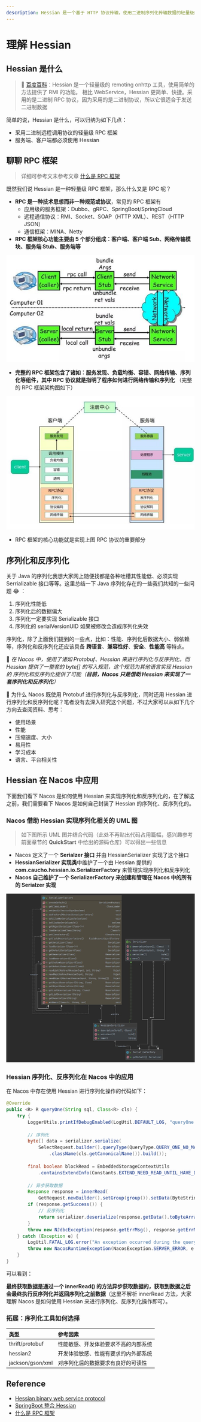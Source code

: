 ```yaml
---
description: Hessian 是一个基于 HTTP 协议传输，使用二进制序列化传输数据的轻量级的 RPC 框架
---
```


# 理解 Hessian

## Hessian 是什么

> 🚩 [百度百科](https://baike.baidu.com/item/Hessian/2385196?fr=aladdin)：Hessian 是一个轻量级的 remoting onhttp 工具，使用简单的方法提供了 RMI 的功能。 相比 WebService，Hessian 更简单、快捷。采用的是二进制 RPC 协议，因为采用的是二进制协议，所以它很适合于发送二进制数据

简单的说，Hessian 是什么，可以归纳为如下几点：

* 采用二进制远程调用协议的轻量级 RPC 框架
* 服务端、客户端都必须使用 Hessian

## 聊聊 RPC 框架

> 详细可参考文末参考文章 [什么是 RPC 框架](https://developer.51cto.com/art/201906/597963.htm)

既然我们说 Hessian 是一种轻量级 RPC 框架，那么什么又是 RPC 呢？

* **RPC 是一种技术思想而非一种规范或协议**，常见的 RPC 框架有
  * 应用级的服务框架：Dubbo、gRPC、SpringBoot/SpringCloud
  * 远程通信协议：RMI、Socket、SOAP（HTTP XML）、REST（HTTP JSON）
  * 通信框架：MINA、Netty
* **RPC 框架核心功能主要由 5 个部分组成：客户端、客户端 Sub、网络传输模块、服务端 Stub、服务端等**

![rpc-core](../../.gitbook/assets/rpc-core.jpg)

* **完整的 RPC 框架包含了诸如：服务发现、负载均衡、容错、网络传输、序列化等组件，其中 RPC 协议就是指明了程序如何进行网络传输和序列化** （完整的 RPC 框架架构图如下）

![rpc](../../.gitbook/assets/rpc.jpg)

* RPC 框架的核心功能就是实现上图 RPC 协议的重要部分

## 序列化和反序列化

关于 Java 的序列化我想大家网上随便找都是各种吐槽其性能低、必须实现 Serrializable 接口等等。这里总结一下 Java 序列化存在的一些我们共知的一些问题 😂 ：

1. 序列化性能低
2. 序列化后的数据偏大
3. 序列化一定要实现 Serializable 接口
4. 序列化的 serialVersionUID 如果被修改会造成序列化失效

序列化，除了上面我们提到的一些点，比如：性能、序列化后数据大小、弱依赖等，序列化和反序列化还应该具备 **跨语言**、**兼容性好**、**安全**、**性能高** 等特点。

🌠 _在 Nacos 中，使用了诸如 Protobuf、Hessian 来进行序列化与反序列化，而 Hessian 提供了一整套的 byte\[\] 的写入规范，这个规范为其他语言实现 Hessian 的 序列化和反序列化提供了可能（**目前，Nacos 只是借助 Hessian 来实现了一套序列化和反序列化**）_

🔎 为什么 Nacos 既使用 Protobuf 进行序列化与反序列化，同时还用 Hessian 进行序列化和反序列化呢？笔者没有去深入研究这个问题，不过大家可以从如下几个方向去查阅资料、思考：

* 使用场景
* 性能
* 压缩速度、大小
* 易用性
* 学习成本
* 语言、平台相关性

## Hessian 在 Nacos 中应用

下面我们看下 Nacos 是如何使用 Hessian 来实现序列化和反序列化的，在了解这之前，我们需要看下 Nacos 是如何自己封装了 Hessian 的序列化、反序列化的。

### Nacos 借助 Hessian 实现序列化相关的 UML 图

> 如下图所示 UML 图并结合代码（此处不再贴出代码占用篇幅，感兴趣参考前面章节的 **QuickStart** 中给出的源码仓库）可以得出一些信息

* Nacos 定义了一个 **Serialzer 接口** 并由 HessianSerializer 实现了这个接口
* **HessianSerializer 实现类**中维护了一个由 Hessian 提供的 **com.caucho.hessian.io.SerializerFactory** 来管理实现序列化和反序列化
* **Nacos 自己维护了一个 SerializerFactory 来创建和管理在 Nacos 中的所有的 Serialzer 实现**

![nacos-hessian-serial](../../.gitbook/assets/nacos-hessian-serial.jpg)

### Hessian 序列化、反序列化在 Nacos 中的应用

在 Nacos 中存在使用 Hessian 进行序列化操作的代码如下：

```java
@Override
public <R> R queryOne(String sql, Class<R> cls) {
    try {
        LoggerUtils.printIfDebugEnabled(LogUtil.DEFAULT_LOG, "queryOne info : sql : {}", sql);

        // 序列化
        byte[] data = serializer.serialize(
            SelectRequest.builder().queryType(QueryType.QUERY_ONE_NO_MAPPER_NO_ARGS).sql(sql)
                .className(cls.getCanonicalName()).build());

        final boolean blockRead = EmbeddedStorageContextUtils
            .containsExtendInfo(Constants.EXTEND_NEED_READ_UNTIL_HAVE_DATA);

        // 异步获取数据
        Response response = innerRead(
            GetRequest.newBuilder().setGroup(group()).setData(ByteString.copyFrom(data)).build(), blockRead);
        if (response.getSuccess()) {
            // 反序列化
            return serializer.deserialize(response.getData().toByteArray(), cls);
        }
        throw new NJdbcException(response.getErrMsg(), response.getErrMsg());
    } catch (Exception e) {
        LogUtil.FATAL_LOG.error("An exception occurred during the query operation : {}", e.toString());
        throw new NacosRuntimeException(NacosException.SERVER_ERROR, e.toString());
    }
}
```

可以看到：

**最终获取数据是通过一个 innerRead\(\) 的方法异步获取数据的，获取到数据之后会最终执行反序列化并返回序列化之前数据**（这里不解析 innerRead 方法，大家理解 Nacos 是如何使用 Hessian 来进行序列化、反序列化操作即可）。

### 拓展：序列化工具如何选择

| 类型 | 参考因素 |
| :--- | :--- |
| thrift/protobuf | 性能敏感、开发体验要求不高的内部系统 |
| hessian2 | 开发体验敏感、性能有要求的内外部系统 |
| jackson/gson/xml | 对序列化后的数据要求有良好的可读性 |

## Reference

* [Hessian binary web service protocol](http://hessian.caucho.com/)
* [SpringBoot 整合 Hessian](https://www.jianshu.com/p/9136aa36cffb)
* [什么是 RPC 框架](https://developer.51cto.com/art/201906/597963.htm)

